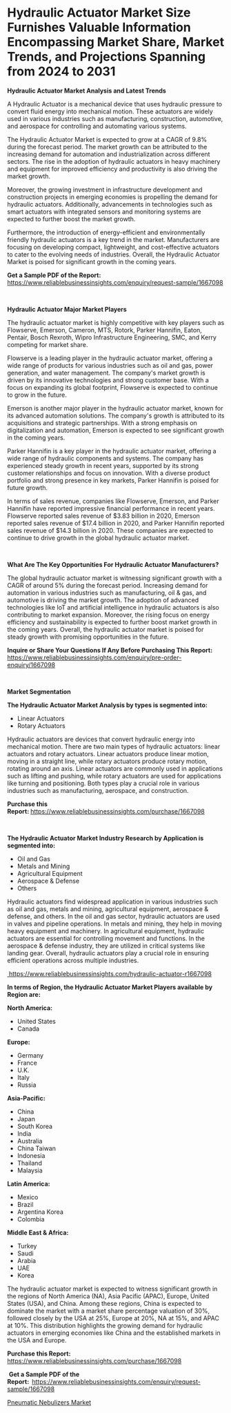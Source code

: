 <p><h1>Hydraulic Actuator Market Size Furnishes Valuable Information Encompassing Market Share, Market Trends, and Projections Spanning from 2024 to 2031</h1></p><p><strong>Hydraulic Actuator Market Analysis and Latest Trends</strong></p>
<p><p>A Hydraulic Actuator is a mechanical device that uses hydraulic pressure to convert fluid energy into mechanical motion. These actuators are widely used in various industries such as manufacturing, construction, automotive, and aerospace for controlling and automating various systems.</p><p>The Hydraulic Actuator Market is expected to grow at a CAGR of 9.8% during the forecast period. The market growth can be attributed to the increasing demand for automation and industrialization across different sectors. The rise in the adoption of hydraulic actuators in heavy machinery and equipment for improved efficiency and productivity is also driving the market growth.</p><p>Moreover, the growing investment in infrastructure development and construction projects in emerging economies is propelling the demand for hydraulic actuators. Additionally, advancements in technologies such as smart actuators with integrated sensors and monitoring systems are expected to further boost the market growth.</p><p>Furthermore, the introduction of energy-efficient and environmentally friendly hydraulic actuators is a key trend in the market. Manufacturers are focusing on developing compact, lightweight, and cost-effective actuators to cater to the evolving needs of industries. Overall, the Hydraulic Actuator Market is poised for significant growth in the coming years.</p></p>
<p><strong>Get a Sample PDF of the Report:&nbsp;</strong> <a href="https://www.reliablebusinessinsights.com/enquiry/request-sample/1667098">https://www.reliablebusinessinsights.com/enquiry/request-sample/1667098</a></p>
<p>&nbsp;</p>
<p><strong>Hydraulic Actuator Major Market Players</strong></p>
<p><p>The hydraulic actuator market is highly competitive with key players such as Flowserve, Emerson, Cameron, MTS, Rotork, Parker Hannifin, Eaton, Pentair, Bosch Rexroth, Wipro Infrastructure Engineering, SMC, and Kerry competing for market share.</p><p>Flowserve is a leading player in the hydraulic actuator market, offering a wide range of products for various industries such as oil and gas, power generation, and water management. The company's market growth is driven by its innovative technologies and strong customer base. With a focus on expanding its global footprint, Flowserve is expected to continue to grow in the future.</p><p>Emerson is another major player in the hydraulic actuator market, known for its advanced automation solutions. The company's growth is attributed to its acquisitions and strategic partnerships. With a strong emphasis on digitalization and automation, Emerson is expected to see significant growth in the coming years.</p><p>Parker Hannifin is a key player in the hydraulic actuator market, offering a wide range of hydraulic components and systems. The company has experienced steady growth in recent years, supported by its strong customer relationships and focus on innovation. With a diverse product portfolio and strong presence in key markets, Parker Hannifin is poised for future growth.</p><p>In terms of sales revenue, companies like Flowserve, Emerson, and Parker Hannifin have reported impressive financial performance in recent years. Flowserve reported sales revenue of $3.83 billion in 2020, Emerson reported sales revenue of $17.4 billion in 2020, and Parker Hannifin reported sales revenue of $14.3 billion in 2020. These companies are expected to continue to drive growth in the global hydraulic actuator market.</p></p>
<p>&nbsp;</p>
<p><strong>What Are The Key Opportunities For Hydraulic Actuator Manufacturers?</strong></p>
<p><p>The global hydraulic actuator market is witnessing significant growth with a CAGR of around 5% during the forecast period. Increasing demand for automation in various industries such as manufacturing, oil & gas, and automotive is driving the market growth. The adoption of advanced technologies like IoT and artificial intelligence in hydraulic actuators is also contributing to market expansion. Moreover, the rising focus on energy efficiency and sustainability is expected to further boost market growth in the coming years. Overall, the hydraulic actuator market is poised for steady growth with promising opportunities in the future.</p></p>
<p><strong>Inquire or Share Your Questions If Any Before Purchasing This Report:</strong> <a href="https://www.reliablebusinessinsights.com/enquiry/pre-order-enquiry/1667098">https://www.reliablebusinessinsights.com/enquiry/pre-order-enquiry/1667098</a></p>
<p>&nbsp;</p>
<p><strong>Market Segmentation</strong></p>
<p><strong>The Hydraulic Actuator Market Analysis by types is segmented into:</strong></p>
<p><ul><li>Linear Actuators</li><li>Rotary Actuators</li></ul></p>
<p><p>Hydraulic actuators are devices that convert hydraulic energy into mechanical motion. There are two main types of hydraulic actuators: linear actuators and rotary actuators. Linear actuators produce linear motion, moving in a straight line, while rotary actuators produce rotary motion, rotating around an axis. Linear actuators are commonly used in applications such as lifting and pushing, while rotary actuators are used for applications like turning and positioning. Both types play a crucial role in various industries such as manufacturing, aerospace, and construction.</p></p>
<p><strong>Purchase this Report:&nbsp;</strong><a href="https://www.reliablebusinessinsights.com/purchase/1667098">https://www.reliablebusinessinsights.com/purchase/1667098</a></p>
<p>&nbsp;</p>
<p><strong>The Hydraulic Actuator Market Industry Research by Application is segmented into:</strong></p>
<p><ul><li>Oil and Gas</li><li>Metals and Mining</li><li>Agricultural Equipment</li><li>Aerospace & Defense</li><li>Others</li></ul></p>
<p><p>Hydraulic actuators find widespread application in various industries such as oil and gas, metals and mining, agricultural equipment, aerospace & defense, and others. In the oil and gas sector, hydraulic actuators are used in valves and pipeline operations. In metals and mining, they help in moving heavy equipment and machinery. In agricultural equipment, hydraulic actuators are essential for controlling movement and functions. In the aerospace & defense industry, they are utilized in critical systems like landing gear. Overall, hydraulic actuators play a crucial role in ensuring efficient operations across multiple industries.</p></p>
<p><a href="https://www.reliablebusinessinsights.com/hydraulic-actuator-r1667098">&nbsp;https://www.reliablebusinessinsights.com/hydraulic-actuator-r1667098</a></p>
<p><strong>In terms of Region, the Hydraulic Actuator Market Players available by Region are:</strong></p>
<p>
    <p> <strong> North America: </strong>
        <ul>
            <li>United States</li>
            <li>Canada</li>
        </ul>
        </p> 
    <p> <strong> Europe: </strong>
        <ul>
            <li>Germany</li>
            <li>France</li>
            <li>U.K.</li>
            <li>Italy</li>
            <li>Russia</li>
        </ul>
        </p> 
    <p> <strong> Asia-Pacific: </strong>
        <ul>
            <li>China</li>
            <li>Japan</li>
            <li>South Korea</li>
            <li>India</li>
            <li>Australia</li>
            <li>China Taiwan</li>
            <li>Indonesia</li>
            <li>Thailand</li>
            <li>Malaysia</li>
        </ul>
        </p> 
    <p> <strong> Latin America: </strong>
        <ul>
            <li>Mexico</li>
            <li>Brazil</li>
            <li>Argentina Korea</li>
            <li>Colombia</li>
        </ul>
        </p> 
    <p> <strong> Middle East & Africa: </strong>
        <ul>
            <li>Turkey</li>
            <li>Saudi</li>
            <li>Arabia</li>
            <li>UAE</li>
            <li>Korea</li>
        </ul>
    </p>
    </p>
<p><p>The hydraulic actuator market is expected to witness significant growth in the regions of North America (NA), Asia Pacific (APAC), Europe, United States (USA), and China. Among these regions, China is expected to dominate the market with a market share percentage valuation of 30%, followed closely by the USA at 25%, Europe at 20%, NA at 15%, and APAC at 10%. This distribution highlights the growing demand for hydraulic actuators in emerging economies like China and the established markets in the USA and Europe.</p></p>
<p><strong>Purchase this Report: </strong><a href="https://www.reliablebusinessinsights.com/purchase/1667098">https://www.reliablebusinessinsights.com/purchase/1667098</a></p>
<p>&nbsp;<strong>Get a Sample PDF of the Report:&nbsp;&nbsp;</strong><a href="https://www.reliablebusinessinsights.com/enquiry/request-sample/1667098">https://www.reliablebusinessinsights.com/enquiry/request-sample/1667098</a></p>
<p><strong></strong></p>
<p><p><a href="https://view.publitas.com/reportprime-1/global-pneumatic-nebulizers-market-size-and-market-trends-analysis-by-regional-outlook-competitive-strategies-forecasted-for-period-from-2024-to-2031/">Pneumatic Nebulizers Market</a></p></p>
